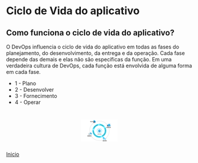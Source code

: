 # **Ciclo de Vida do aplicativo**

## **Como funciona o ciclo de vida do aplicativo?**

O DevOps influencia o ciclo de vida do aplicativo em todas as fases do planejamento, do desenvolvimento, da entrega e da operação. Cada fase depende das demais e elas não são específicas da função. Em uma verdadeira cultura de DevOps, cada função está envolvida de alguma forma em cada fase.

- 1 - Plano
- 2 - Desenvolver
- 3 - Fornecimento
- 4 - Operar

<h1 align="center"><img src=".github/ciclodevida.png" alt="Imagem da linguagem" width="100"></h1>

[Inicio](../../README.md)